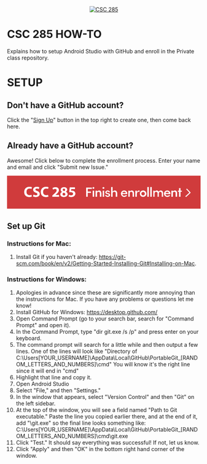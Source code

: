 <p align="center"><a href="https://github.com/accmpp/CSC-285"><img src="/images/csc285.ico" alt="CSC 285"/></a>
<h1> CSC 285 HOW-TO</h1></p>
Explains how to setup Android Studio with GitHub and enroll in the Private class repository.

# SETUP

## Don't have a GitHub account?

Click the "[Sign Up](https://github.com/join?source=header-repo)" button in the top right to create one, then come back here.

## Already have a GitHub account?

Awesome! Click below to complete the enrollment process. Enter your name and email and click "Submit new Issue."

[![CSC 285 Enrollment](/images/enrollment.png)](https://github.com/accmpp/CSC285/issues/new?labels=enroll&title=Enrollment+request&body=%0AFirst%20Name:%20%0ALast%20Name:%20%0AHofstra%20Email:%20 "Click here to get started")

## Set up Git

### Instructions for Mac:

1. Install Git if you haven't already: https://git-scm.com/book/en/v2/Getting-Started-Installing-Git#Installing-on-Mac.  

### Instructions for Windows:

1. Apologies in advance since these are significantly more annoying than the instructions for Mac. If you have any problems or questions let me know!  
2. Install GitHub for Windows: https://desktop.github.com/  
3. Open Command Prompt (go to your search bar, search for "Command Prompt" and open it).  
4. In the Command Prompt, type "dir git.exe /s /p" and press enter on your keyboard.  
5. The command prompt will search for a little while and then output a few lines. One of the lines will look like "Directory of C:\Users[YOUR_USERNAME]\AppData\Local\GitHub\PortableGit_[RANDOM_LETTERS_AND_NUMBERS]\cmd" You will know it's the right line since it will end in "cmd"  
6. Highlight that line and copy it.  
7. Open Android Studio  
8. Select "File," and then "Settings."  
9. In the window that appears, select "Version Control" and then "Git" on the left sidebar.  
10. At the top of the window, you will see a field named "Path to Git executable." Paste the line you copied earlier there, and at the end of it, add "\git.exe" so the final line looks something like: C:\Users[YOUR_USERNAME]\AppData\Local\GitHub\PortableGit_[RANDOM_LETTERS_AND_NUMBERS]\cmd\git.exe  
11. Click "Test." It should say everything was successful! If not, let us know.  
12. Click "Apply" and then "OK" in the bottom right hand corner of the window.  
 
